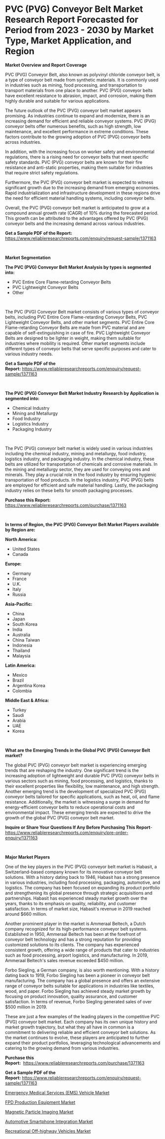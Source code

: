 <p><h1>PVC (PVG) Conveyor Belt Market Research Report Forecasted for Period from 2023 -  2030 by Market Type, Market Application, and Region</h1></p><p><strong>Market Overview and Report Coverage</strong></p>
<p><p>PVC (PVG) Conveyor Belt, also known as polyvinyl chloride conveyor belt, is a type of conveyor belt made from synthetic materials. It is commonly used in industries such as mining, food processing, and transportation to transport materials from one place to another. PVC (PVG) conveyor belts have excellent resistance to abrasion, impact, and corrosion, making them highly durable and suitable for various applications.</p><p>The future outlook of the PVC (PVG) conveyor belt market appears promising. As industries continue to expand and modernize, there is an increasing demand for efficient and reliable conveyor systems. PVC (PVG) conveyor belts offer numerous benefits, such as high strength, low maintenance, and excellent performance in extreme conditions. These factors contribute to the growing adoption of PVC (PVG) conveyor belts across industries.</p><p>In addition, with the increasing focus on worker safety and environmental regulations, there is a rising need for conveyor belts that meet specific safety standards. PVC (PVG) conveyor belts are known for their fire resistance and anti-static properties, making them suitable for industries that require strict safety regulations.</p><p>Furthermore, the PVC (PVG) conveyor belt market is expected to witness significant growth due to the increasing demand from emerging economies. Rapid industrialization and infrastructure development in these regions drive the need for efficient material handling systems, including conveyor belts.</p><p>Overall, the PVC (PVG) conveyor belt market is anticipated to grow at a compound annual growth rate (CAGR) of 10% during the forecasted period. This growth can be attributed to the advantages offered by PVC (PVG) conveyor belts and the increasing demand across various industries.</p></p>
<p><strong>Get a Sample PDF of the Report:</strong> <a href="https://www.reliableresearchreports.com/enquiry/request-sample/1371163">https://www.reliableresearchreports.com/enquiry/request-sample/1371163</a></p>
<p>&nbsp;</p>
<p><strong>Market Segmentation</strong></p>
<p><strong>The PVC (PVG) Conveyor Belt Market Analysis by types is segmented into:</strong></p>
<p><ul><li>PVC Entire Core Flame-retarding Conveyor Belts</li><li>PVC Lightweight Conveyor Belts</li><li>Other</li></ul></p>
<p>&nbsp;</p>
<p><p>The PVC (PVG) Conveyor Belt market consists of various types of conveyor belts, including PVC Entire Core Flame-retarding Conveyor Belts, PVC Lightweight Conveyor Belts, and other market segments. PVC Entire Core Flame-retarding Conveyor Belts are made from PVC material and are capable of self-extinguishing in case of fire. PVC Lightweight Conveyor Belts are designed to be lighter in weight, making them suitable for industries where mobility is required. Other market segments include different types of conveyor belts that serve specific purposes and cater to various industry needs.</p></p>
<p><strong>Get a Sample PDF of the Report:</strong>&nbsp;<a href="https://www.reliableresearchreports.com/enquiry/request-sample/1371163">https://www.reliableresearchreports.com/enquiry/request-sample/1371163</a></p>
<p>&nbsp;</p>
<p><strong>The PVC (PVG) Conveyor Belt Market Industry Research by Application is segmented into:</strong></p>
<p><ul><li>Chemical Industry</li><li>Mining and Metallurgy</li><li>Food Industry</li><li>Logistics Industry</li><li>Packaging Industry</li></ul></p>
<p>&nbsp;</p>
<p><p>The PVC (PVG) conveyor belt market is widely used in various industries including the chemical industry, mining and metallurgy, food industry, logistics industry, and packaging industry. In the chemical industry, these belts are utilized for transportation of chemicals and corrosive materials. In the mining and metallurgy sector, they are used for conveying ores and minerals. They play a crucial role in the food industry by ensuring hygienic transportation of food products. In the logistics industry, PVC (PVG) belts are employed for efficient and safe material handling. Lastly, the packaging industry relies on these belts for smooth packaging processes.</p></p>
<p><strong>Purchase this Report:</strong>&nbsp; <a href="https://www.reliableresearchreports.com/purchase/1371163">https://www.reliableresearchreports.com/purchase/1371163</a></p>
<p>&nbsp;</p>
<p><strong>In terms of Region, the PVC (PVG) Conveyor Belt Market Players available by Region are:</strong></p>
<p>
    <p> <strong> North America: </strong>
        <ul>
            <li>United States</li>
            <li>Canada</li>
        </ul>
        </p> 
    <p> <strong> Europe: </strong>
        <ul>
            <li>Germany</li>
            <li>France</li>
            <li>U.K.</li>
            <li>Italy</li>
            <li>Russia</li>
        </ul>
        </p> 
    <p> <strong> Asia-Pacific: </strong>
        <ul>
            <li>China</li>
            <li>Japan</li>
            <li>South Korea</li>
            <li>India</li>
            <li>Australia</li>
            <li>China Taiwan</li>
            <li>Indonesia</li>
            <li>Thailand</li>
            <li>Malaysia</li>
        </ul>
        </p> 
    <p> <strong> Latin America: </strong>
        <ul>
            <li>Mexico</li>
            <li>Brazil</li>
            <li>Argentina Korea</li>
            <li>Colombia</li>
        </ul>
        </p> 
    <p> <strong> Middle East & Africa: </strong>
        <ul>
            <li>Turkey</li>
            <li>Saudi</li>
            <li>Arabia</li>
            <li>UAE</li>
            <li>Korea</li>
        </ul>
    </p>
    </p>
<p>&nbsp;</p>
<p><strong>What are the Emerging Trends in the Global PVC (PVG) Conveyor Belt market?</strong></p>
<p><p>The global PVC (PVG) conveyor belt market is experiencing emerging trends that are reshaping the industry. One significant trend is the increasing adoption of lightweight and durable PVC (PVG) conveyor belts in various sectors such as mining, food processing, and logistics, thanks to their excellent properties like flexibility, low maintenance, and high strength. Another emerging trend is the development of specialized PVC (PVG) conveyor belts tailored for specific applications, such as heat, oil, and flame resistance. Additionally, the market is witnessing a surge in demand for energy-efficient conveyor belts to reduce operational costs and environmental impact. These emerging trends are expected to drive the growth of the global PVC (PVG) conveyor belt market.</p></p>
<p><strong>Inquire or Share Your Questions If Any Before Purchasing This Report</strong>- <a href="https://www.reliableresearchreports.com/enquiry/pre-order-enquiry/1371163">https://www.reliableresearchreports.com/enquiry/pre-order-enquiry/1371163</a></p>
<p>&nbsp;</p>
<p><strong>Major Market Players</strong></p>
<p><p>One of the key players in the PVC (PVG) conveyor belt market is Habasit, a Switzerland-based company known for its innovative conveyor belt solutions. With a history dating back to 1946, Habasit has a strong presence in various industries, including food processing, packaging, automotive, and logistics. The company has been focused on expanding its product portfolio and strengthening its global presence through strategic acquisitions and partnerships. Habasit has experienced steady market growth over the years, thanks to its emphasis on quality, reliability, and customer satisfaction. In terms of market size, Habasit's revenue in 2019 reached around $660 million.</p><p>Another prominent player in the market is Ammeraal Beltech, a Dutch company recognized for its high-performance conveyor belt systems. Established in 1950, Ammeraal Beltech has been at the forefront of conveyor belt technology and has a strong reputation for providing customized solutions to its clients. The company has experienced consistent growth, offering a wide range of products that cater to industries such as food processing, airport logistics, and manufacturing. In 2019, Ammeraal Beltech's sales revenue exceeded $450 million.</p><p>Forbo Siegling, a German company, is also worth mentioning. With a history dating back to 1919, Forbo Siegling has been a pioneer in conveyor belt manufacturing. The company has a global presence and offers an extensive range of conveyor belts suitable for applications in industries like textiles, wood, and paper. Forbo Siegling has achieved steady market growth by focusing on product innovation, quality assurance, and customer satisfaction. In terms of revenue, Forbo Siegling generated sales of over $500 million in 2019.</p><p>These are just a few examples of the leading players in the competitive PVC (PVG) conveyor belt market. Each company has its own unique history and market growth trajectory, but what they all have in common is a commitment to delivering reliable and efficient conveyor belt solutions. As the market continues to evolve, these players are anticipated to further expand their product portfolios, leveraging technological advancements and catering to the growing demand from various industries.</p></p>
<p><strong>Purchase this Report:</strong>&nbsp;&nbsp;<a href="https://www.reliableresearchreports.com/purchase/1371163">https://www.reliableresearchreports.com/purchase/1371163</a></p>
<p></p>
<p><strong>Get a Sample PDF of the Report:</strong>&nbsp;<a href="https://www.reliableresearchreports.com/enquiry/request-sample/1371163">https://www.reliableresearchreports.com/enquiry/request-sample/1371163</a></p>
<p><p><a href="https://www.linkedin.com/pulse/emergency-medical-services-ems-vehicle-market-challenges-7rnye/">Emergency Medical Services (EMS) Vehicle Market</a></p><p><a href="https://medium.com/@favor.look.seal/fpd-production-equipment-market-size-cagr-trends-2024-2030-3e8e9c582cba">FPD Production Equipment Market</a></p><p><a href="https://medium.com/@sight.lens.slot/magnetic-particle-imaging-market-size-cagr-trends-2024-2030-c5d6e0a85458">Magnetic Particle Imaging Market</a></p><p><a href="https://www.linkedin.com/pulse/automotive-smartphone-integration-market-research-report-wpzze/">Automotive Smartphone Integration Market</a></p><p><a href="https://www.linkedin.com/pulse/decoding-recreational-off-highway-vehicles-market-deep-xwige/">Recreational Off-highway Vehicles Market</a></p></p>